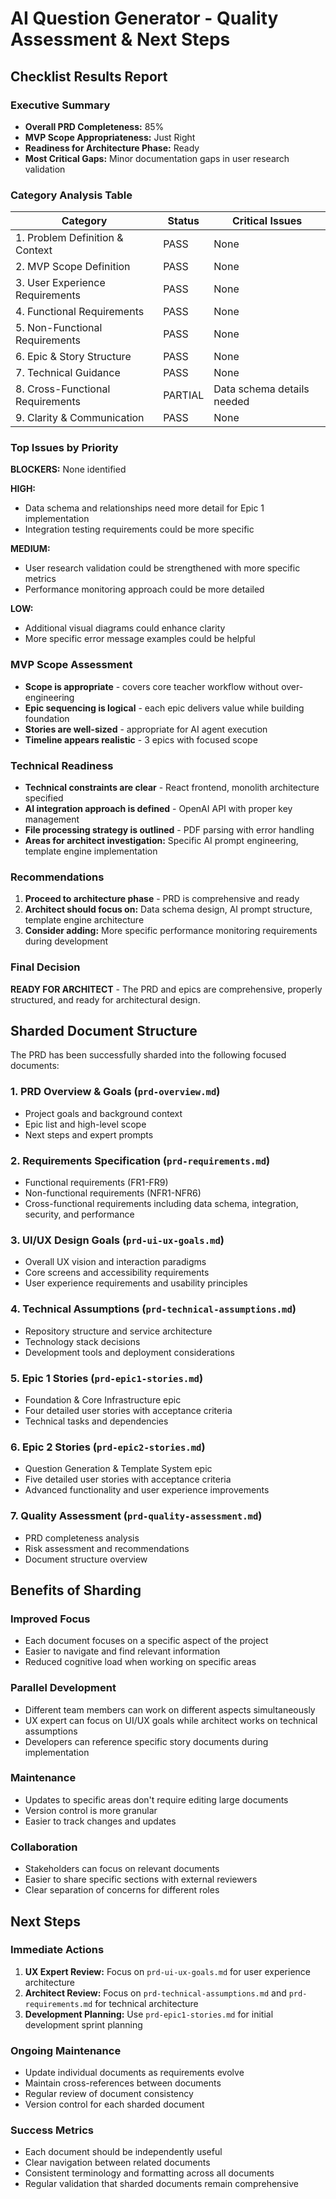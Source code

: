 # AI Question Generator - Quality Assessment & Next Steps

## Checklist Results Report

### Executive Summary
- **Overall PRD Completeness:** 85%
- **MVP Scope Appropriateness:** Just Right
- **Readiness for Architecture Phase:** Ready
- **Most Critical Gaps:** Minor documentation gaps in user research validation

### Category Analysis Table

| Category                         | Status  | Critical Issues |
| -------------------------------- | ------- | --------------- |
| 1. Problem Definition & Context  | PASS    | None            |
| 2. MVP Scope Definition          | PASS    | None            |
| 3. User Experience Requirements  | PASS    | None            |
| 4. Functional Requirements       | PASS    | None            |
| 5. Non-Functional Requirements   | PASS    | None            |
| 6. Epic & Story Structure        | PASS    | None            |
| 7. Technical Guidance            | PASS    | None            |
| 8. Cross-Functional Requirements | PARTIAL | Data schema details needed |
| 9. Clarity & Communication       | PASS    | None            |

### Top Issues by Priority

**BLOCKERS:** None identified

**HIGH:** 
- Data schema and relationships need more detail for Epic 1 implementation
- Integration testing requirements could be more specific

**MEDIUM:**
- User research validation could be strengthened with more specific metrics
- Performance monitoring approach could be more detailed

**LOW:**
- Additional visual diagrams could enhance clarity
- More specific error message examples could be helpful

### MVP Scope Assessment
- **Scope is appropriate** - covers core teacher workflow without over-engineering
- **Epic sequencing is logical** - each epic delivers value while building foundation
- **Stories are well-sized** - appropriate for AI agent execution
- **Timeline appears realistic** - 3 epics with focused scope

### Technical Readiness
- **Technical constraints are clear** - React frontend, monolith architecture specified
- **AI integration approach is defined** - OpenAI API with proper key management
- **File processing strategy is outlined** - PDF parsing with error handling
- **Areas for architect investigation:** Specific AI prompt engineering, template engine implementation

### Recommendations
1. **Proceed to architecture phase** - PRD is comprehensive and ready
2. **Architect should focus on:** Data schema design, AI prompt structure, template engine architecture
3. **Consider adding:** More specific performance monitoring requirements during development

### Final Decision
**READY FOR ARCHITECT** - The PRD and epics are comprehensive, properly structured, and ready for architectural design.

## Sharded Document Structure

The PRD has been successfully sharded into the following focused documents:

### 1. PRD Overview & Goals (`prd-overview.md`)
- Project goals and background context
- Epic list and high-level scope
- Next steps and expert prompts

### 2. Requirements Specification (`prd-requirements.md`)
- Functional requirements (FR1-FR9)
- Non-functional requirements (NFR1-NFR6)
- Cross-functional requirements including data schema, integration, security, and performance

### 3. UI/UX Design Goals (`prd-ui-ux-goals.md`)
- Overall UX vision and interaction paradigms
- Core screens and accessibility requirements
- User experience requirements and usability principles

### 4. Technical Assumptions (`prd-technical-assumptions.md`)
- Repository structure and service architecture
- Technology stack decisions
- Development tools and deployment considerations

### 5. Epic 1 Stories (`prd-epic1-stories.md`)
- Foundation & Core Infrastructure epic
- Four detailed user stories with acceptance criteria
- Technical tasks and dependencies

### 6. Epic 2 Stories (`prd-epic2-stories.md`)
- Question Generation & Template System epic
- Five detailed user stories with acceptance criteria
- Advanced functionality and user experience improvements

### 7. Quality Assessment (`prd-quality-assessment.md`)
- PRD completeness analysis
- Risk assessment and recommendations
- Document structure overview

## Benefits of Sharding

### Improved Focus
- Each document focuses on a specific aspect of the project
- Easier to navigate and find relevant information
- Reduced cognitive load when working on specific areas

### Parallel Development
- Different team members can work on different aspects simultaneously
- UX expert can focus on UI/UX goals while architect works on technical assumptions
- Developers can reference specific story documents during implementation

### Maintenance
- Updates to specific areas don't require editing large documents
- Version control is more granular
- Easier to track changes and updates

### Collaboration
- Stakeholders can focus on relevant documents
- Easier to share specific sections with external reviewers
- Clear separation of concerns for different roles

## Next Steps

### Immediate Actions
1. **UX Expert Review:** Focus on `prd-ui-ux-goals.md` for user experience architecture
2. **Architect Review:** Focus on `prd-technical-assumptions.md` and `prd-requirements.md` for technical architecture
3. **Development Planning:** Use `prd-epic1-stories.md` for initial development sprint planning

### Ongoing Maintenance
- Update individual documents as requirements evolve
- Maintain cross-references between documents
- Regular review of document consistency
- Version control for each sharded document

### Success Metrics
- Each document should be independently useful
- Clear navigation between related documents
- Consistent terminology and formatting across all documents
- Regular validation that sharded documents remain comprehensive
